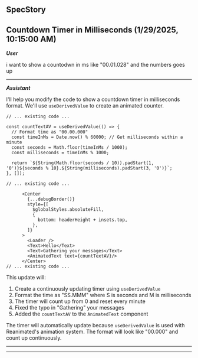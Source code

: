## SpecStory

## Countdown Timer in Milliseconds (1/29/2025, 10:15:00 AM)

_**User**_

i want to show a countodwn in ms like "00.01.028" and the numbers goes up

---

_**Assistant**_

I'll help you modify the code to show a countdown timer in milliseconds format. We'll use `useDerivedValue` to create an animated counter.

```typescript:features/conversation-list/conversation-list-loading.tsx
// ... existing code ...

const countTextAV = useDerivedValue(() => {
  // Format time as "00.00.000"
  const timeInMs = Date.now() % 60000; // Get milliseconds within a minute
  const seconds = Math.floor(timeInMs / 1000);
  const milliseconds = timeInMs % 1000;
  
  return `${String(Math.floor(seconds / 10)).padStart(1, '0')}${seconds % 10}.${String(milliseconds).padStart(3, '0')}`;
}, []);

// ... existing code ...

      <Center
        {...debugBorder()}
        style={[
          $globalStyles.absoluteFill,
          {
            bottom: headerHeight + insets.top,
          },
        ]}
      >
        <Loader />
        <Text>Hello</Text>
        <Text>Gathering your messages</Text>
        <AnimatedText text={countTextAV}/>
      </Center>
// ... existing code ...
```

This update will:
1. Create a continuously updating timer using `useDerivedValue`
2. Format the time as "SS.MMM" where S is seconds and M is milliseconds
3. The timer will count up from 0 and reset every minute
4. Fixed the typo in "Gathering" your messages
5. Added the `countTextAV` to the `AnimatedText` component

The timer will automatically update because `useDerivedValue` is used with Reanimated's animation system. The format will look like "00.000" and count up continuously.

---



---

